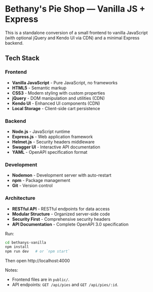 # Bethany's Pie Shop — Vanilla JS + Express

This is a standalone conversion of a small frontend to vanilla JavaScript (with optional jQuery and Kendo UI via CDN) and a minimal Express backend.

## Tech Stack

### Frontend
- **Vanilla JavaScript** - Pure JavaScript, no frameworks
- **HTML5** - Semantic markup
- **CSS3** - Modern styling with custom properties
- **jQuery** - DOM manipulation and utilities (CDN)
- **Kendo UI** - Enhanced UI components (CDN)
- **Local Storage** - Client-side cart persistence

### Backend
- **Node.js** - JavaScript runtime
- **Express.js** - Web application framework
- **Helmet.js** - Security headers middleware
- **Swagger UI** - Interactive API documentation
- **YAML** - OpenAPI specification format

### Development
- **Nodemon** - Development server with auto-restart
- **npm** - Package management
- **Git** - Version control

### Architecture
- **RESTful API** - RESTful endpoints for data access
- **Modular Structure** - Organized server-side code
- **Security First** - Comprehensive security headers
- **API Documentation** - Complete OpenAPI 3.0 specification

Run:

```bash
cd bethanys-vanilla
npm install
npm run dev   # or `npm start`
```

Then open http://localhost:4000

Notes:
- Frontend files are in `public/`.
- API endpoints: `GET /api/pies` and `GET /api/pies/:id`.

